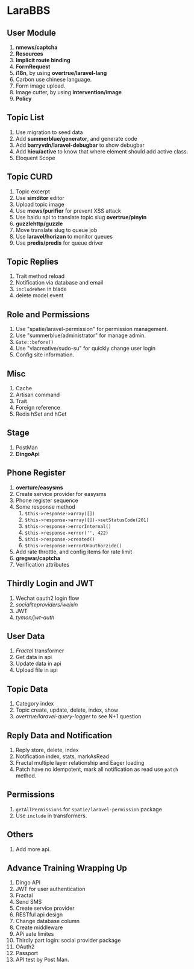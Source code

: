 # LaraBBS

## User Module

1. **nmews/captcha**
2. **Resources**
3. **Implicit route binding**
4. **FormRequest**
5. **i18n**, by using **overtrue/laravel-lang**
6. Carbon use chinese language.
7. Form image upload.
8. Image cutter, by using **intervention/image**
9. **Policy**

## Topic List

1. Use migration to seed data
2. Add **summerblue/generator**, and generate code
3. Add **barryvdn/laravel-debugbar** to show debugbar
4. Add **hieu/active** to know that where element should add active class.
5. Eloquent Scope

## Topic CURD

1. Topic excerpt
2. Use **simditor** editor
3. Upload topic image
4. Use **mews/purifier** for prevent XSS attack
5. Use baidu api to translate topic slug **overtrue/pinyin**
6. **guzzlehttp/guzzle**
7. Move translate slug to queue job
8. Use **laravel/horizon** to monitor queues
9. Use **predis/predis** for queue driver

## Topic Replies

1. Trait method reload
2. Notification via database and email
3. `includeWhen` in blade
4. delete model event

## Role and Permissions

1. Use "spatie/laravel-permission" for permission management.
2. Use "summerblue/administrator" for manage admin.
3. `Gate::before()`
4. Use "viacreative/sudo-su" for quickly change user login
5. Config site information.

## Misc

1. Cache
2. Artisan command
3. Trait
4. Foreign reference
5. Redis hSet and hGet

## Stage

1. PostMan
2. **DingoApi**

## Phone Register

1. **overture/easysms**
2. Create service provider for easysms
3. Phone register sequence
4. Some response method
    1. `$this->response->array([])`
    2. `$this->response->array([])->setStatusCode(201)`
    3. `$this->response->errorInternal()`
    4. `$this->response->error('', 422)`
    5. `$this->response->created()`
    6. `$this->response->errorUnauthorzide()`
5. Add rate throttle, and config items for rate limit
6. **gregwar/captcha**
7. Verification attributes

## Thirdly Login and JWT

1. Wechat oauth2 login flow
2. *socialiteproviders/weixin*
3. JWT
4. *tymon/jwt-auth*

## User Data

1. *Fractal* transformer
2. Get data in api
3. Update data in api
4. Upload file in api

## Topic Data

1. Category index
2. Topic create, update, delete, index, show
3. *overtrue/laravel-query-logger* to see N+1 question

## Reply Data and Notification

1. Reply store, delete, index
2. Notification index, stats, markAsRead
3. Fractal multiple layer relationship and Eager loading
4. Patch have no idempotent, mark all notification as read use `patch` method.

## Permissions

1. `getAllPermissions` for `spatie/laravel-permission` package
2. Use `include` in transformers.

## Others

1. Add more api.

## Advance Training Wrapping Up

1. Dingo API
2. JWT for user authentication
3. Fractal
4. Send SMS
5. Create service provider
6. RESTful api design
7. Change database column
8. Create middleware
9. APi aate limites
10. Thirdly part login: social provider package
11. OAuth2
12. Passport
13. API test by Post Man.
